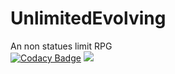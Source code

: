 # UnlimitedEvolving
An non statues limit RPG  
[![Codacy Badge](https://api.codacy.com/project/badge/Grade/2bcf103330b5464985f72b7e603e4671)](https://www.codacy.com/app/toliner/UnlimitedEvolving?utm_source=github.com&amp;utm_medium=referral&amp;utm_content=LightningChicken/UnlimitedEvolving&amp;utm_campaign=Badge_Grade)
[![](https://jitpack.io/v/LightningChicken/UnlimitedEvolving.svg)](https://jitpack.io/#LightningChicken/UnlimitedEvolving)

